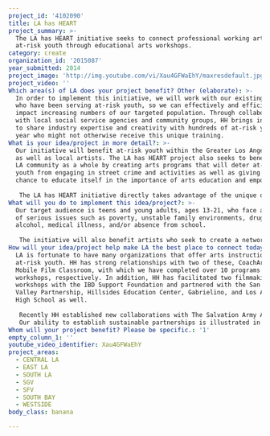 ```yaml
---
project_id: '4102090'
title: LA has HEART
project_summary: >-
  The LA has HEART initiative seeks to connect professional working artists with
  at-risk youth through educational arts workshops.
category: create
organization_id: '2015087'
year_submitted: 2014
project_image: 'http://img.youtube.com/vi/Xau4GFWaEhY/maxresdefault.jpg'
project_video: ''
Which area(s) of LA does your project benefit? Other (elaborate): >-
  In order to implement this initiative, we will work with our existing partners
  who have been serving at-risk youth, so we can effectively and efficiently
  impact increasing numbers of our targeted population. Through collaborating
  with local social service agencies and community groups, HH brings instructors
  to share industry expertise and creativity with hundreds of at-risk youth each
  year who might not otherwise receive this unique training.
What is your idea/project in more detail?: >-
  Our initiative will benefit at-risk youth within the Greater Los Angeles area
  as well as local artists. The LA has HEART project also seeks to benefit the
  LA community as a whole by creating arts programs that will deter at-risk
  youth from engaging in street crime and activities as well as giving LA the
  chance to educate itself in the importance of arts education and empowerment.
   
   The LA has HEART initiative directly takes advantage of the unique opportunities that only LA can offer—great artistic partners and young artists. In collaborating with them, we can, through each workshop, work towards eradicating street crime and increasing interest of the arts among at-risk youth.
What will you do to implement this idea/project?: >-
  Our target audience is teens and young adults, ages 13-21, who face a number
  of serious issues such as poverty, unstable family environments, drugs and
  alcohol, medical illness, and/or absence from school. 
   
   The initiative will also benefit artists who seek to create a network for themselves or find opportunities to share their talents.
How will your idea/project help make LA the best place to connect today? In LA2050?: >-
  LA is fortunate to have many organizations that offer arts instruction to
  at-risk youth. HH has strong relationships with two of these, CoachArt and The
  Mobile Film Classroom, with which we have completed over 10 programs and four
  workshops, respectively. In addition, HH has facilitated two filmmaking
  workshops with the IBD Support Foundation and partnered with the San Fernando
  Valley Partnership, Hillsides Education Center, Gabrielino, and Los Angeles
  High School as well. 
   
   Recently HH established new collaborations with The Salvation Army Algeria and the Laurel Foundation, and is in talks to offer programming with the Boys and Girl Club of the West Valley. 
   Our ability to establish sustainable partnerships is illustrated in our 19-year partnership with One Heartland for our summer arts camp. HH is dedicated to strengthening relationships with all our existing partners and continually seeks to collaborate with other like-minded organizations in for future programs.
Whom will your project benefit? Please be specific.: '1'
empty_column_1: ''
youtube_video_identifier: Xau4GFWaEhY
project_areas:
  - CENTRAL LA
  - EAST LA
  - SOUTH LA
  - SGV
  - SFV
  - SOUTH BAY
  - WESTSIDE
body_class: banana

---
```

